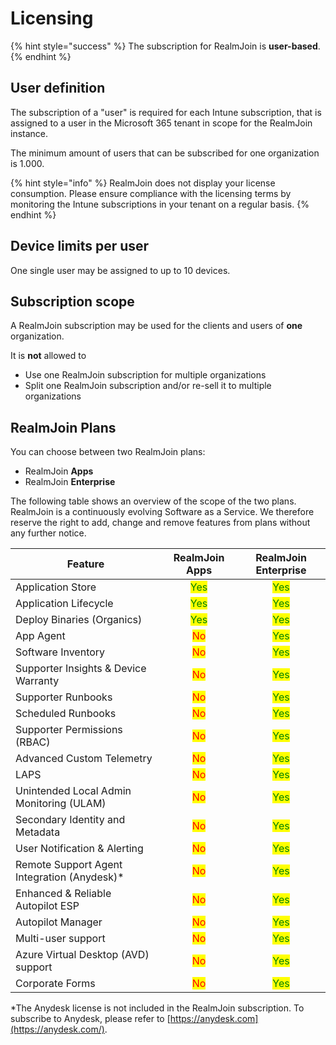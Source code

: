 # Licensing

{% hint style="success" %}
The subscription for RealmJoin is **user-based**.
{% endhint %}

## User definition

The subscription of a "user" is required for each Intune subscription, that is assigned to a user in the Microsoft 365 tenant in scope for the RealmJoin instance.

The minimum amount of users that can be subscribed for one organization is 1.000.

{% hint style="info" %}
RealmJoin does not display your license consumption. Please ensure compliance with the licensing terms by monitoring the Intune subscriptions in your tenant on a regular basis.
{% endhint %}

## Device limits per user

One single user may be assigned to up to 10 devices.

## Subscription scope

A RealmJoin subscription may be used for the clients and users of **one** organization.&#x20;

It is **not** allowed to&#x20;

* Use one RealmJoin subscription for multiple organizations
* Split one RealmJoin subscription and/or re-sell it to multiple organizations

## RealmJoin Plans

You can choose between two RealmJoin plans:

* RealmJoin **Apps**
* RealmJoin **Enterprise**

The following table shows an overview of the scope of the two plans. RealmJoin is a continuously evolving Software as a Service. We therefore reserve the right to add, change and remove features from plans without any further notice.

| Feature                                      |             RealmJoin Apps            |          RealmJoin Enterprise         |
| -------------------------------------------- | :-----------------------------------: | :-----------------------------------: |
| Application Store                            | <mark style="color:green;">Yes</mark> | <mark style="color:green;">Yes</mark> |
| Application Lifecycle                        | <mark style="color:green;">Yes</mark> | <mark style="color:green;">Yes</mark> |
| Deploy Binaries (Organics)                   | <mark style="color:green;">Yes</mark> | <mark style="color:green;">Yes</mark> |
| App Agent                                    |   <mark style="color:red;">No</mark>  | <mark style="color:green;">Yes</mark> |
| Software Inventory                           |   <mark style="color:red;">No</mark>  | <mark style="color:green;">Yes</mark> |
| Supporter Insights & Device Warranty         |   <mark style="color:red;">No</mark>  | <mark style="color:green;">Yes</mark> |
| Supporter Runbooks                           |   <mark style="color:red;">No</mark>  | <mark style="color:green;">Yes</mark> |
| Scheduled Runbooks                           |   <mark style="color:red;">No</mark>  | <mark style="color:green;">Yes</mark> |
| Supporter Permissions (RBAC)                 |   <mark style="color:red;">No</mark>  | <mark style="color:green;">Yes</mark> |
| Advanced Custom Telemetry                    |   <mark style="color:red;">No</mark>  | <mark style="color:green;">Yes</mark> |
| LAPS                                         |   <mark style="color:red;">No</mark>  | <mark style="color:green;">Yes</mark> |
| Unintended Local Admin Monitoring (ULAM)     |   <mark style="color:red;">No</mark>  | <mark style="color:green;">Yes</mark> |
| Secondary Identity and Metadata              |   <mark style="color:red;">No</mark>  | <mark style="color:green;">Yes</mark> |
| User Notification & Alerting                 |   <mark style="color:red;">No</mark>  | <mark style="color:green;">Yes</mark> |
| Remote Support Agent Integration (Anydesk)\* |   <mark style="color:red;">No</mark>  | <mark style="color:green;">Yes</mark> |
| Enhanced & Reliable Autopilot ESP            |   <mark style="color:red;">No</mark>  | <mark style="color:green;">Yes</mark> |
| Autopilot Manager                            |   <mark style="color:red;">No</mark>  | <mark style="color:green;">Yes</mark> |
| Multi-user support                           |   <mark style="color:red;">No</mark>  | <mark style="color:green;">Yes</mark> |
| Azure Virtual Desktop (AVD) support          |   <mark style="color:red;">No</mark>  | <mark style="color:green;">Yes</mark> |
| Corporate Forms                              |   <mark style="color:red;">No</mark>  | <mark style="color:green;">Yes</mark> |

\*The Anydesk license is not included in the RealmJoin subscription. To subscribe to Anydesk, please refer to [https://anydesk.com](https://anydesk.com/).
